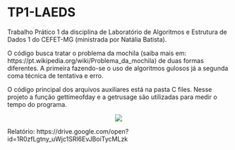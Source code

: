 # TP1-LAEDS
<p> Trabalho Prático 1 da disciplina de Laboratório de Algoritmos e Estrutura de Dados 1 do CEFET-MG (ministrada por Natália Batista).</p>
<p>O código busca tratar o problema da mochila (saiba mais em: https://pt.wikipedia.org/wiki/Problema_da_mochila) de duas formas diferentes. A primeira fazendo-se o uso de algoritmos gulosos já a segunda coma técnica de tentativa e erro.</p>
<p>O código principal dos arquivos auxiliares está na pasta C files.
Nesse projeto a função gettimeofday e a getrusage são utilizadas para medir o tempo do programa.</p>
<p align = "center">
 <img src= https://user-images.githubusercontent.com/49538805/71767541-f6247c80-2eeb-11ea-949a-db59293be2b1.png>
</p>
<p>Relatório: https://drive.google.com/open?id=1R0zfLgtny_uWjc1SRl6EvJBoiTycMLzk</p>
